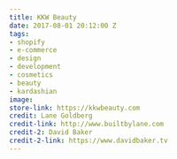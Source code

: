 ```yaml
---
title: KKW Beauty
date: 2017-08-01 20:12:00 Z
tags:
- shopify
- e-commerce
- design
- development
- cosmetics
- beauty
- kardashian
image: 
store-link: https://kkwbeauty.com
credit: Lane Goldberg
credit-link: http://www.builtbylane.com
credit-2: David Baker
credit-2-link: https://www.davidbaker.tv
---
```


